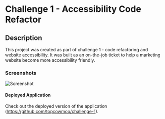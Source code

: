 # Challenge 1 - Accessibility Code  Refactor

## Description

This project was created as part of challenge 1 - code refactoring and website accessibility. It was built as an on-the-job ticket to help a marketing website become more accessibility friendly.

### Screenshots

![Screenshot](https://github.com/topcowmoo/challenge-1/assets/149528212/8927b094-a4c3-477b-b4ee-1fa04e89fd14)


#### Deployed Application

Check out the deployed version of the application (https://github.com/topcowmoo/challenge-1).